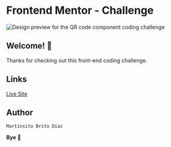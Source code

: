 # Frontend Mentor - Challenge

![Design preview for the QR code component coding challenge](./design/desktop-preview.jpg)

## Welcome! 👋

Thanks for checking out this front-end coding challenge.

## Links

<a href="https://frontendchallengesmbd.netlify.app/qr_code_component">Live Site<a>

## Author

    Martinsito Brito Diaz

**Bye** 🚀
